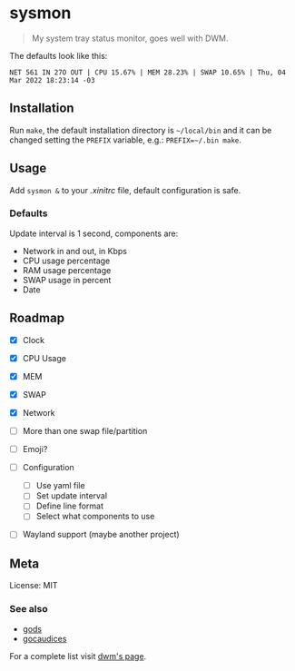 # sysmon

> My system tray status monitor, goes well with DWM.

The defaults look like this:

`NET 561 IN 27O OUT | CPU 15.67% | MEM 28.23% | SWAP 10.65% | Thu, 04 Mar 2022 18:23:14 -03`


## Installation

Run `make`, the default installation directory is `~/local/bin` and it can be changed
setting the `PREFIX` variable, e.g.: `PREFIX=~/.bin make`.


## Usage

Add `sysmon &` to your *.xinitrc* file, default configuration
is safe.


### Defaults

Update interval is 1 second, components are:

- Network in and out, in Kbps
- CPU usage percentage
- RAM usage percentage
- SWAP usage in percent
- Date


## Roadmap

- [x] Clock
- [x] CPU Usage
- [x] MEM
- [x] SWAP
- [x] Network
- [ ] More than one swap file/partition
- [ ] Emoji?
- [ ] Configuration
  - [ ] Use yaml file
  - [ ] Set update interval
  - [ ] Define line format
  - [ ] Select what components to use
- [ ] Wayland support (maybe another project)


## Meta

License: MIT


### See also

- [gods](https://github.com/schachmat/gods)
- [gocaudices](https://github.com/lordrusk/gocaudices)

For a complete list visit [dwm's page](https://dwm.suckless.org/status_monitor/).
